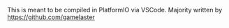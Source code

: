 This is meant to be compiled in PlatformIO via VSCode. Majority written by https://github.com/gamelaster

